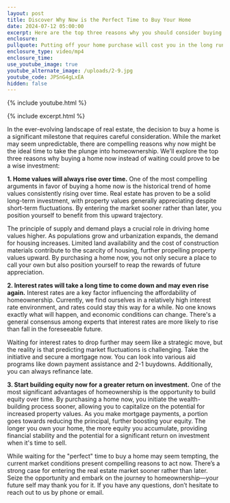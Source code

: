 ```yaml
---
layout: post
title: Discover Why Now is the Perfect Time to Buy Your Home
date: 2024-07-12 05:00:00
excerpt: Here are the top three reasons why you should consider buying ASAP.
enclosure:
pullquote: Putting off your home purchase will cost you in the long run.
enclosure_type: video/mp4
enclosure_time:
use_youtube_image: true
youtube_alternate_image: /uploads/2-9.jpg
youtube_code: JPSnG4gLxEA
hidden: false
---
```

{% include youtube.html %}

{% include excerpt.html %}

In the ever-evolving landscape of real estate, the decision to buy a home is a significant milestone that requires careful consideration. While the market may seem unpredictable, there are compelling reasons why now might be the ideal time to take the plunge into homeownership. We'll explore the top three reasons why buying a home now instead of waiting could prove to be a wise investment:

**1\. Home values will always rise over time.** One of the most compelling arguments in favor of buying a home now is the historical trend of home values consistently rising over time. Real estate has proven to be a solid long-term investment, with property values generally appreciating despite short-term fluctuations. By entering the market sooner rather than later, you position yourself to benefit from this upward trajectory.

The principle of supply and demand plays a crucial role in driving home values higher. As populations grow and urbanization expands, the demand for housing increases. Limited land availability and the cost of construction materials contribute to the scarcity of housing, further propelling property values upward. By purchasing a home now, you not only secure a place to call your own but also position yourself to reap the rewards of future appreciation.

**2\. Interest rates will take a long time to come down and may even rise again.** Interest rates are a key factor influencing the affordability of homeownership. Currently, we find ourselves in a relatively high interest rate environment, and rates could stay this way for a while. No one knows exactly what will happen, and economic conditions can change. There's a general consensus among experts that interest rates are more likely to rise than fall in the foreseeable future.

Waiting for interest rates to drop further may seem like a strategic move, but the reality is that predicting market fluctuations is challenging. Take the initiative and secure a mortgage now. You can look into various aid programs like down payment assistance and 2-1 buydowns. Additionally, you can always refinance late.

**3\. Start building equity now for a greater return on investment.** One of the most significant advantages of homeownership is the opportunity to build equity over time. By purchasing a home now, you initiate the wealth-building process sooner, allowing you to capitalize on the potential for increased property values. As you make mortgage payments, a portion goes towards reducing the principal, further boosting your equity. The longer you own your home, the more equity you accumulate, providing financial stability and the potential for a significant return on investment when it's time to sell.

While waiting for the "perfect" time to buy a home may seem tempting, the current market conditions present compelling reasons to act now. There’s a strong case for entering the real estate market sooner rather than later. Seize the opportunity and embark on the journey to homeownership—your future self may thank you for it. If you have any questions, don’t hesitate to reach out to us by phone or email.